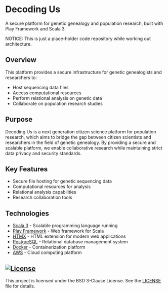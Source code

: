 # Decoding Us
A secure platform for genetic genealogy and population research, built with Play Framework and Scala 3.

NOTICE: This is just a place-holder code repository while working out architecture.

## Overview

This platform provides a secure infrastructure for genetic genealogists and researchers to:
- Host sequencing data files
- Access computational resources
- Perform relational analysis on genetic data
- Collaborate on population research studies

## Purpose

Decoding Us is a next generation citizen science platform for population research, which aims to bridge the gap between citizen scientists and researchers in the field of genetic genealogy. By providing a secure and scalable platform, we enable collaborative research while maintaining strict data privacy and security standards.

## Key Features

- Secure file hosting for genetic sequencing data
- Computational resources for analysis
- Relational analysis capabilities
- Research collaboration tools

## Technologies

- [Scala 3](https://www.scala-lang.org/) - Scalable programming language running
- [Play Framework](https://www.playframework.com/) - Web framework for Scala
- [HTMX](https://htmx.org/) - HTML extension for modern web applications
- [PostgreSQL](https://www.postgresql.org/) - Relational database management system
- [Docker](https://www.docker.com/) - Containerization platform
- [AWS](https://aws.amazon.com/) - Cloud computing platform


## [![License](https://img.shields.io/badge/License-BSD_3--Clause-blue.svg)](https://opensource.org/licenses/BSD-3-Clause)

This project is licensed under the BSD 3-Clause License. See the [LICENSE](LICENSE) file for details.